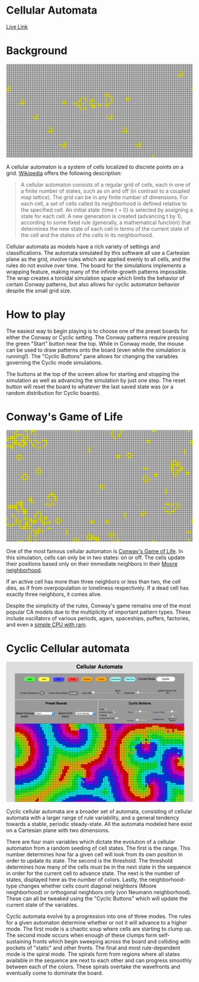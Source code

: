 # Cellular Automata
[Live Link][live]

[live]:http://peterbenavides.site/CCA/GoL.html

# Background

![alt text](./GoL_example.png "Example of Conway simulation")

A cellular automaton is a system of cells localized to discrete points on a grid. [Wikipedia](https://en.wikipedia.org/wiki/Cellular_automaton) offers the following description:
>A cellular automaton consists of a regular grid of cells, each in one of a finite number of states, such as on and off (in contrast to a coupled map lattice). The grid can be in any finite number of dimensions. For each cell, a set of cells called its neighborhood is defined relative to the specified cell. An initial state (time t = 0) is selected by assigning a state for each cell. A new generation is created (advancing t by 1), according to some fixed rule (generally, a mathematical function) that determines the new state of each cell in terms of the current state of the cell and the states of the cells in its neighborhood.

Cellular automata as models have a rich variety of settings and classifications. The automata simulated by this software all use a Cartesian plane as the grid, involve rules which are applied evenly to all cells, and the rules do not evolve over time. The board for the simulations implements a wrapping feature, making many of the infinite-growth patterns impossible. The wrap creates a toroidal simulation space which limits the behavior of certain Conway patterns, but also allows for cyclic automaton behavior despite the small grid size.

# How to play

The easiest way to begin playing is to choose one of the preset boards for either the Conway or Cyclic setting. The Conway patterns require pressing the green "Start" button near the top. While in Conway mode, the mouse can be used to draw patterns onto the board (even while the simulation is running!). The "Cyclic Buttons" pane allows for changing the variables governing the Cyclic mode simulations.

The buttons at the top of the screen allow for starting and stopping the simulation as well as advancing the simulation by just one step. The reset button will reset the board to whatever the last saved state was (or a random distribution for Cyclic boards).

# Conway's Game of Life

![alt text](./Conway_example.png "Second Conway example")

One of the most famous cellular automaton is [Conway's Game of Life](https://en.wikipedia.org/wiki/Conway%27s_Game_of_Life). In this simulation, cells can only be in two states: on or off. The cells update their positions based only on their immediate neighbors in their [Moore neighborhood](https://en.wikipedia.org/wiki/Moore_neighborhood).

If an active cell has more than three neighbors or less than two, the cell dies, as if from overpopulation or loneliness respectively. If a dead cell has exactly three neighbors, it comes alive.

Despite the simplicity of the rules, Conway's game remains one of the most popular CA models due to the multiplicity of important pattern types. These include oscillators of various periods, agars, spaceships, puffers, factories, and even a [simple CPU with ram](https://www.youtube.com/watch?v=My8AsV7bA94).

# Cyclic Cellular automata

![alt text](./CCA_example.png "First CCA example")

Cyclic cellular automata are a broader set of automata, consisting of cellular automata with a larger range of rule variability, and a general tendency towards a stable, periodic steady-state. All the automata modeled here exist on a Cartesian plane with two dimensions.

There are four main variables which dictate the evolution of a cellular automaton from a random seeding of cell states. The first is the range. This number determines how far a given cell will look from its own position in order to update its state. The second is the threshold.
The threshold determines how many of the cells must be in the next state in the sequence in order for the current cell to advance state. The next is the number of states, displayed here as the number of colors. Lastly, the neighborhood-type changes whether cells count diagonal neighbors (Moore neighborhood) or orthogonal neighbors only (von Neumann neighborhood). These can all be tweaked using the "Cyclic Buttons" which will update the current state of the variables.

Cyclic automata evolve by a progression into one of three modes. The rules for a given automaton determine whether or not it will advance to a higher mode. The first mode is a chaotic soup where cells are starting to clump up. The second mode occurs when enough of these clumps form self-sustaining fronts which begin sweeping across the board and colliding with pockets of "static" and other fronts. The final and most rule-dependent mode is the spiral mode. The spirals form from regions where all states available in the sequence are next to each other and can progress smoothly between each of the colors. These spirals overtake the wavefronts and eventually come to dominate the board.
